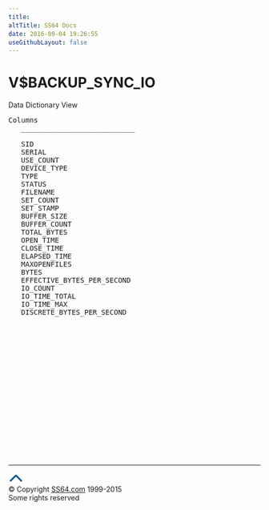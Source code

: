 ```yaml
---
title:
altTitle: SS64 Docs
date: 2016-09-04 19:26:55
useGithubLayout: false
---
```

<!-- #BeginLibraryItem "/Library/head_orav.lbi" --><!-- #EndLibraryItem --><h1>V$BACKUP_SYNC_IO </h1>  
 <p> Data Dictionary View </p> 
 
<pre>Columns
   ___________________________
 
   SID
   SERIAL
   USE_COUNT
   DEVICE_TYPE
   TYPE
   STATUS
   FILENAME
   SET_COUNT
   SET_STAMP
   BUFFER_SIZE
   BUFFER_COUNT
   TOTAL_BYTES
   OPEN_TIME
   CLOSE_TIME
   ELAPSED_TIME
   MAXOPENFILES
   BYTES
   EFFECTIVE_BYTES_PER_SECOND
   IO_COUNT
   IO_TIME_TOTAL
   IO_TIME_MAX
   DISCRETE_BYTES_PER_SECOND

</pre>
<p><b></b></p><!-- #BeginLibraryItem "/Library/foot_orad.lbi" --><p>
<!-- oracle-footer -->
<ins class="adsbygoogle" style="display:inline-block;width:300px;height:250px" data-ad-client="ca-pub-6140977852749469" data-ad-slot="4275490898"></ins>
<script>
(adsbygoogle = window.adsbygoogle || []).push({});
</script></p>
<hr>
<div id="bl" class="footer"><a href="V$BACKUP_SYNC_IO.html#"><img src="../images/top.png" width="30" height="22" alt="Back to the Top"></a></div>
<div id="br" class="footer, tagline">© Copyright <a href="http://ss64.com/">SS64.com</a> 1999-2015<br>
Some rights reserved</div>
<!-- #EndLibraryItem -->

